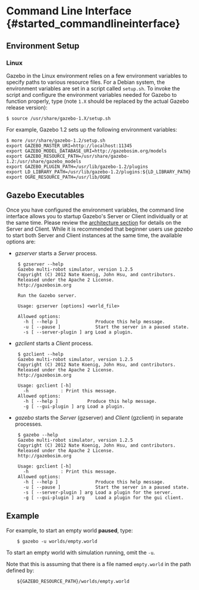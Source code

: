 Command Line Interface {#started_commandlineinterface}
======================

## Environment Setup

### Linux

Gazebo in the Linux environment relies on a few environment variables to specify paths to various resource files.
For a Debian system, the environment variables are set in a script called `setup.sh`.
To invoke the script and configure the environment variables needed for Gazebo to function properly, type
 (note `1.X` should be replaced by the actual Gazebo release version):

    $ source /usr/share/gazebo-1.X/setup.sh

For example, Gazebo 1.2 sets up the following environment variables:

    $ more /usr/share/gazebo-1.2/setup.sh 
    export GAZEBO_MASTER_URI=http://localhost:11345
    export GAZEBO_MODEL_DATABASE_URI=http://gazebosim.org/models
    export GAZEBO_RESOURCE_PATH=/usr/share/gazebo-1.2:/usr/share/gazebo_models
    export GAZEBO_PLUGIN_PATH=/usr/lib/gazebo-1.2/plugins
    export LD_LIBRARY_PATH=/usr/lib/gazebo-1.2/plugins:${LD_LIBRARY_PATH}
    export OGRE_RESOURCE_PATH=/usr/lib/OGRE


## Gazebo Executables

Once you have configured the environment variables,
the command line interface allows you to startup Gazebo's Server or Client individually or at the same time.
Please review the [architecture section](started__arch.html) for details on the Server and Client.
While it is recommended that beginner users use *gazebo* to start both Server and Client instances at the same time,
the available options are:

*  *gzserver* starts a *Server* process.

        $ gzserver --help
        Gazebo multi-robot simulator, version 1.2.5
        Copyright (C) 2012 Nate Koenig, John Hsu, and contributors.
        Released under the Apache 2 License.
        http://gazebosim.org

        Run the Gazebo server.

        Usage: gzserver [options] <world_file>

        Allowed options:
          -h [ --help ]              Produce this help message.
          -u [ --pause ]             Start the server in a paused state.
          -s [ --server-plugin ] arg Load a plugin.

*  *gzclient* starts a *Client* process.

        $ gzclient --help
        Gazebo multi-robot simulator, version 1.2.5
        Copyright (C) 2012 Nate Koenig, John Hsu, and contributors.
        Released under the Apache 2 License.
        http://gazebosim.org

        Usage: gzclient [-h]
          -h            : Print this message.
        Allowed options:
          -h [ --help ]           Produce this help message.
          -g [ --gui-plugin ] arg Load a plugin.

*  *gazebo* starts the *Server* (gzserver) and *Client* (gzclient) in separate processes.

        $ gazebo --help
        Gazebo multi-robot simulator, version 1.2.5
        Copyright (C) 2012 Nate Koenig, John Hsu, and contributors.
        Released under the Apache 2 License.
        http://gazebosim.org

        Usage: gzclient [-h]
          -h            : Print this message.
        Allowed options:
          -h [ --help ]              Produce this help message.
          -u [ --pause ]             Start the server in a paused state.
          -s [ --server-plugin ] arg Load a plugin for the server.
          -g [ --gui-plugin ] arg    Load a plugin for the gui client.


Example
--
For example, to start an empty world **paused**, type:

        $ gazebo -u worlds/empty.world
To start an empty world with simulation running, omit the `-u`.

Note that this is assuming that there is a file named `empty.world` in the path defined by:

        ${GAZEBO_RESOURCE_PATH}/worlds/empty.world


